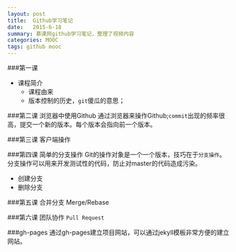 ```yaml
---
layout: post
title:  Github学习笔记
date:   2015-6-18
summary: 慕课网github学习笔记，整理了视频内容
categories: MOOC
tags: github mooc
---
```


###第一课
- 课程简介
	- 课程由来
	- 版本控制的历史，`git`傻瓜的意思；

###第二课 浏览器中使用Github
通过浏览器来操作Github;`commit`出现的频率很高，提交一个新的版本。每个版本会指向前一个版本。

###第三课 客户端操作

###第四课 简单的分支操作
Git的操作对象是一个一个版本，技巧在于`分支操作`。
分支操作可以用来开发测试性的代码，防止对master的代码造成污染。
- 创建分支
- 删除分支

###第五课 合并分支
Merge/Rebase

###第六课 团队协作
`Pull Request`

###gh-pages
通过gh-pages建立项目网站，可以通过jekyll模板非常方便的建立网站。






